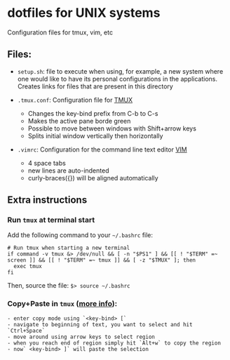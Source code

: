 # dotfiles for UNIX systems

Configuration files for tmux, vim, etc

## Files:
- `setup.sh`: file to execute when using, for example, a new system where one would like to have its personal configurations in the applications. Creates links for files that are present in this directory

- `.tmux.conf`: Configuration file for [TMUX](https://github.com/tmux/tmux)
	- Changes the key-bind prefix from C-b to C-s
	- Makes the active pane borde green
	- Possible to move between windows with Shift+arrow keys
	- Splits initial window vertically then horizontally

- `.vimrc`: Configuration for the command line text editor [VIM](https://www.vim.org)
    - 4 space tabs
    - new lines are auto-indented
    - curly-braces({}) will be aligned automatically

## Extra instructions

### Run `tmux` at terminal start

Add the following command to your `~/.bashrc` file:
```
# Run tmux when starting a new terminal
if command -v tmux &> /dev/null && [ -n "$PS1" ] && [[ ! "$TERM" =~ screen ]] && [[ ! "$TERM" =~ tmux ]] && [ -z "$TMUX" ]; then
  exec tmux
fi
```

Then, source the file: `$> source ~/.bashrc`

### Copy+Paste in `tmux` ([more info](https://awhan.wordpress.com/2010/06/20/copy-paste-in-tmux/)):

    - enter copy mode using `<key-bind> [`
    - navigate to beginning of text, you want to select and hit `Ctrl+Space`
    - move around using arrow keys to select region
    - when you reach end of region simply hit `Alt+w` to copy the region
    - now` <key-bind> ]` will paste the selection

